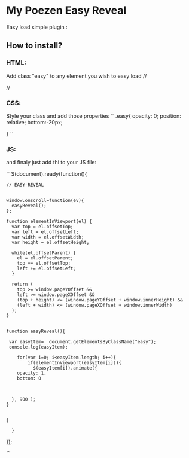 # My Poezen Easy Reveal

Easy load simple plugin :



## How to install?

### HTML:

Add class "easy" to any element you wish to easy load
//
<div class="easy"></div>
//

### CSS:

Style your class and add those properties
``
.easy{
	opacity: 0;
	position: relative;
	bottom:-20px;


} 
``

### JS:

and finaly just add thi to your JS file:

``
$(document).ready(function(){


    // EASY-REVEAL


    window.onscroll=function(ev){
      easyReveal();
    };

    function elementInViewport(el) {
      var top = el.offsetTop;
      var left = el.offsetLeft;
      var width = el.offsetWidth;
      var height = el.offsetHeight;

      while(el.offsetParent) {
        el = el.offsetParent;
        top += el.offsetTop;
        left += el.offsetLeft;
      }

      return (
        top >= window.pageYOffset &&
        left >= window.pageXOffset &&
        (top + height) <= (window.pageYOffset + window.innerHeight) &&
        (left + width) <= (window.pageXOffset + window.innerWidth)
      );
    }


    function easyReveal(){

     var easyItem=  document.getElementsByClassName("easy");
     console.log(easyItem);

        for(var i=0; i<easyItem.length; i++){
            if(elementInViewport(easyItem[i])){
              $(easyItem[i]).animate({
        opacity: 1,
        bottom: 0



      }, 900 );
    }


    }

      }

 });

``
